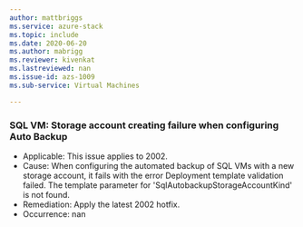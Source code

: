 ```yaml
---
author: mattbriggs
ms.service: azure-stack
ms.topic: include
ms.date: 2020-06-20
ms.author: mabrigg
ms.reviewer: kivenkat
ms.lastreviewed: nan
ms.issue-id: azs-1009
ms.sub-service: Virtual Machines

---
```

### SQL VM: Storage account creating failure when configuring Auto Backup

- Applicable: This issue applies to 2002.
- Cause: When configuring the automated backup of SQL VMs with a new storage account, it fails with the error Deployment template validation failed. The template parameter for 'SqlAutobackupStorageAccountKind' is not found.
- Remediation: Apply the latest 2002 hotfix.
- Occurrence: nan